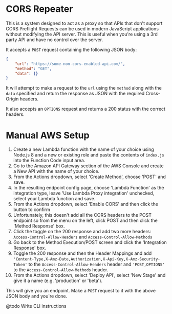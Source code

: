 # CORS Repeater

This is a system designed to act as a proxy so that APIs that don't support CORS Preflight Requests can be used in modern JavaScript applications without modifying the API server. This is useful when you're using a 3rd party API and have no control over the server.

It accepts a `POST` request containing the following JSON body:

```json
{
    "url": "https://some-non-cors-enabled-api.com/",
    "method": "GET",
    "data": {}
}
```

It will attempt to make a request to the `url` using the `method` along with the `data` specified and return the response as JSON with the required Cross-Origin headers.

It also accepts an `OPTIONS` request and returns a 200 status with the correct headers.

# Manual AWS Setup

1. Create a new Lambda function with the name of your choice using Node.js 8 and a new or existing role and paste the contents of `index.js` into the Function Code input area.
2. Go to the Amazon API Gateway section of the AWS Console and create a New API with the name of your choice.
3. From the Actions dropdown, select 'Create Method', choose 'POST' and save.
4. In the resulting endpoint config page, choose 'Lambda Function' as the integration type, leave 'Use Lambda Proxy integration' unchecked, select your Lambda function and save.
5. From the Actions dropdown, select 'Enable CORS' and then click the button to confirm
6. Unfortunately, this doesn't add all the CORS headers to the POST endpoint so from the menu on the left, click POST and then click the 'Method Response' box.
7. Click the toggle on the 200 response and add two more headers: `Access-Control-Allow-Headers` and `Access-Control-Allow-Methods`
8. Go back to the Method Execution/POST screen and click the 'Integration Response' box.
9. Toggle the 200 response and then the Header Mappings and add `'Content-Type,X-Amz-Date,Authorization,X-Api-Key,X-Amz-Security-Token'` to the `Access-Control-Allow-Headers` header and `'POST,OPTIONS'` to the `Access-Control-Allow-Methods` header.
10. From the Actions dropdown, select 'Deploy API', select 'New Stage' and give it a name (e.g. 'production' or 'beta').

This will give you an endpoint. Make a `POST` request to it with the above JSON body and you're done.

@todo Write CLI instructions
